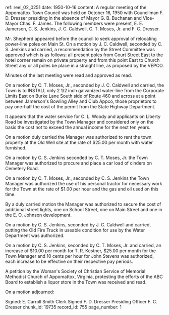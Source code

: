 ref: reel_02_0251
date: 1950-10-16
content: A regular meeting of the Appomattox Town Council was held on October 16, 1950 with Councilman F. D. Dresser presiding in the absence of Mayor G. B. Buchanan and Vice-Mayor Chas. F. James. The following members were present, E. E. Jamerson, C. S. Jenkins, J. C. Caldwell, C. T. Moses, Jr. and F. C. Dresser. 

Mr. Shepherd appeared before the council to seek approval of relocating power-line poles on Main St. On a motion by J. C. Caldwell, seconded by C. S. Jenkins and carried, a recommendation by the Street Committee was approved which is as follows: all present poles from Court Street East to the hotel corner remain on private property and from this point East to Church Street any or all poles be place in a straight line, as proposed by the VEPCO. 

Minutes of the last meeting were read and approved as read. 

On a motion by C. T. Moses, Jr., seconded by J. C. Caldwell and carried, the Town is to INSTALL only 2 1/2 inch galvanized water-line from the Corporate Limits East on Burke Lane South side of Route 460 and across at a point between Jamerson's Bowling Alley and Club Appco, those proprietors to pay one-half the cost of the permit from the State Highway Department. 

It appears that the water service for C. L. Woody and applicants on Liberty Road be investigated by the Town Manager and considered only on the basis the cost not to exceed the annual income for the next ten years. 

On a motion duly carried the Manager was authorized to rent the town property at the Old Well site at the rate of $25.00 per month with water furnished. 

On a motion by C. S. Jenkins seconded by C. T. Moses, Jr. the Town Manager was authorized to procure and place a car load of cinders on Cemetery Road. 

On a motion by C. T. Moses, Jr., seconded by C. S. Jenkins the Town Manager was authorized the use of his personal tractor for necessary work for the Town at the rate of $1.00 per hour and the gas and oil used on this time. 

By a duly carried motion the Manager was authorized to secure the cost of additional street lights, one on School Street, one on Main Street and one in the E. O. Johnson development. 

On a motion by C. S. Jenkins, seconded by J. C. Caldwell and carried, putting the Old Fire Truck in useable condition for use by the Water Department was authorized. 

On a motion by C. S. Jenkins, seconded by C. T. Moses, Jr. and carried, an increase of $10.00 per month for T. R. Kestner, $25.00 per month for the Town Manager and 10 cents per hour for John Stevens was authorized, each increase to be effective on their respective pay periods. 

A petition by the Woman's Society of Christian Service of Memorial Methodist Church of Appomattox, Virginia, protesting the efforts of the ABC Board to establish a liquor store in the Town was received and read. 

On a motion adjourned: 

Signed: E. Carroll Smith Clerk 
Signed F. D. Dresser Presiding Officer F. C. Dresser
chunk_id: 19735
record_id: 755
page_number: 1


